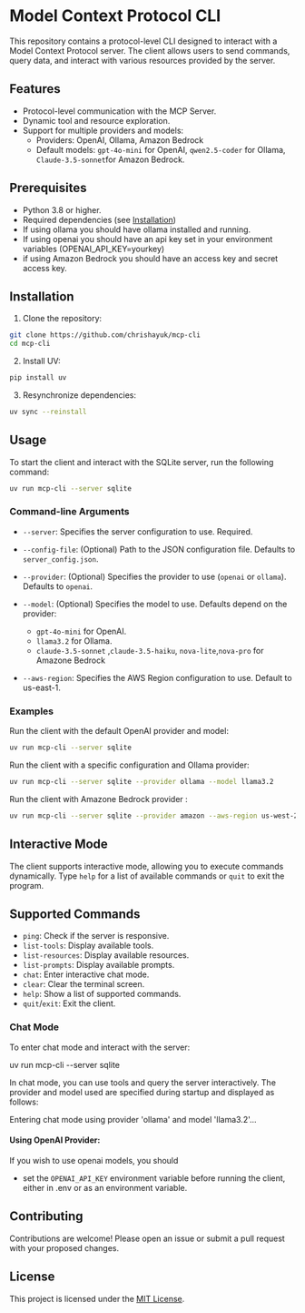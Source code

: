 # Model Context Protocol CLI
This repository contains a protocol-level CLI designed to interact with a Model Context Protocol server. The client allows users to send commands, query data, and interact with various resources provided by the server.

## Features
- Protocol-level communication with the MCP Server.
- Dynamic tool and resource exploration.
- Support for multiple providers and models:
  - Providers: OpenAI, Ollama, Amazon Bedrock
  - Default models: `gpt-4o-mini` for OpenAI, `qwen2.5-coder` for Ollama, `Claude-3.5-sonnet`for Amazon Bedrock.

## Prerequisites
- Python 3.8 or higher.
- Required dependencies (see [Installation](#installation))
- If using ollama you should have ollama installed and running.
- If using openai you should have an api key set in your environment variables (OPENAI_API_KEY=yourkey)
- if using Amazon Bedrock you should have an access key and secret access key.

## Installation
1. Clone the repository:

```bash
git clone https://github.com/chrishayuk/mcp-cli
cd mcp-cli
```

2. Install UV:

```bash
pip install uv
```

3. Resynchronize dependencies:

```bash
uv sync --reinstall
```

## Usage
To start the client and interact with the SQLite server, run the following command:

```bash
uv run mcp-cli --server sqlite
```

### Command-line Arguments
- `--server`: Specifies the server configuration to use. Required.

- `--config-file`: (Optional) Path to the JSON configuration file. Defaults to `server_config.json`.

- `--provider`: (Optional) Specifies the provider to use (`openai` or `ollama`). Defaults to `openai`.

- `--model`: (Optional) Specifies the model to use. Defaults depend on the provider:
  - `gpt-4o-mini` for OpenAI.
  - `llama3.2` for Ollama.
  - `claude-3.5-sonnet` ,`claude-3.5-haiku`, `nova-lite`,`nova-pro` for Amazone Bedrock

- `--aws-region`: Specifies the AWS Region configuration to use. Default to us-east-1.

### Examples
Run the client with the default OpenAI provider and model:

```bash
uv run mcp-cli --server sqlite
```

Run the client with a specific configuration and Ollama provider:

```bash
uv run mcp-cli --server sqlite --provider ollama --model llama3.2
```

Run the client with Amazone Bedrock provider :

```bash
uv run mcp-cli --server sqlite --provider amazon --aws-region us-west-2
```

## Interactive Mode

The client supports interactive mode, allowing you to execute commands dynamically. Type `help` for a list of available commands or `quit` to exit the program.

## Supported Commands
- `ping`: Check if the server is responsive.
- `list-tools`: Display available tools.
- `list-resources`: Display available resources.
- `list-prompts`: Display available prompts.
- `chat`: Enter interactive chat mode.
- `clear`: Clear the terminal screen.
- `help`: Show a list of supported commands.
- `quit`/`exit`: Exit the client.

### Chat Mode
To enter chat mode and interact with the server:

uv run mcp-cli --server sqlite

In chat mode, you can use tools and query the server interactively. The provider and model used are specified during startup and displayed as follows:

Entering chat mode using provider 'ollama' and model 'llama3.2'...

#### Using OpenAI Provider:
If you wish to use openai models, you should

- set the `OPENAI_API_KEY` environment variable before running the client, either in .env or as an environment variable.

## Contributing
Contributions are welcome! Please open an issue or submit a pull request with your proposed changes.

## License
This project is licensed under the [MIT License](license.md).
